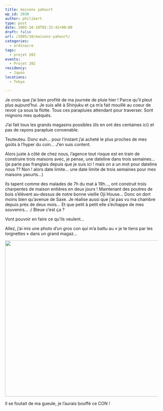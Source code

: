 ```yaml
---
title: maisons yahourt
wp_id: 2938
author: philibert
type: post
date: 2005-10-18T05:32:42+00:00
draft: false
url: /2005/10/maisons-yahourt/
categories:
  - ordinaire
tags:
  - projet 202
events:
  - Projet 202
residency:
  - Japon
locations:
  - Tokyo

---
```

Je crois que j&rsquo;ai bien profité de ma journée de pluie hier ! Parce qu&rsquo;il pleut plus aujourd&rsquo;hui. Je suis allé à Shinjuku et ça m&rsquo;a fait mouillé au coeur de revoir ça sous la flotte. Tous ces parapluies attendant pour traverser. Sont mignons mes quéqués.
  
J&rsquo;ai fait tous les grands magasins possibles (ils en ont des centaines ici) et pas de rayons parapluie convenable.

Teuteuteu. Donc euh&#8230; pour l&rsquo;instant j&rsquo;ai acheté le plus proches de mes goûts à l&rsquo;hyper du coin&#8230; J&rsquo;en suis content. 

Alors juste à côté de chez nous, l&rsquo;agence tout risque est en train de construire trois maisons avec, je pense, une dateline dans trois semaines&#8230;(je parle pas franglais depuis que je suis ici ! mais on a un mot pour dateline nous ?? Non ! alors date limite&#8230; une date limite de trois semaines pour mes maisons yaourts&#8230;) 

Ils tapent comme des malades de 7h du mat à 19h&#8230;, ont construit trois charpentes de maison entières en deux jours ! Maintenant des poutres de bois s&rsquo;élèvent au-dessus de notre bonne vieille Oji House&#8230; Donc on dort moins bien qu&rsquo;avenue de Saxe. Je réalise aussi que j&rsquo;ai pas vu ma chambre depuis près de deux mois&#8230; Et que petit à petit elle s&rsquo;échappe de mes souvenirs&#8230; :/ Bleue c&rsquo;est ça ?
  
Vont pouvoir en faire ce qu&rsquo;ils veulent&#8230;

Allez, j&rsquo;ai mis une photo d&rsquo;un gros con qui m&rsquo;a battu au « je te tiens par les lorgnettes » dans un grand magaz&#8230; 

<div id="attachment_2939" class="wp-caption alignnone" style="max-width: 599px">
  <a href="{{< aws >}}/uploads/2012/09/370676068629.jpeg"><img src="{{< aws >}}/uploads/2012/09/370676068629.jpeg" alt="" title="370676068629" width="599" height="515" class="size-full wp-image-2939" srcset="{{< aws >}}/uploads/2012/09/370676068629.jpeg 599w, {{< aws >}}/uploads/2012/09/370676068629-300x257.jpeg 300w, {{< aws >}}/uploads/2012/09/370676068629-263x226.jpeg 263w" sizes="(max-width: 599px) 100vw, 599px" /></a>
  
  <p class="wp-caption-text">
    Il se foutait de ma gueule, je l&rsquo;aurais bouffé ce CON !
  </p>
</div>